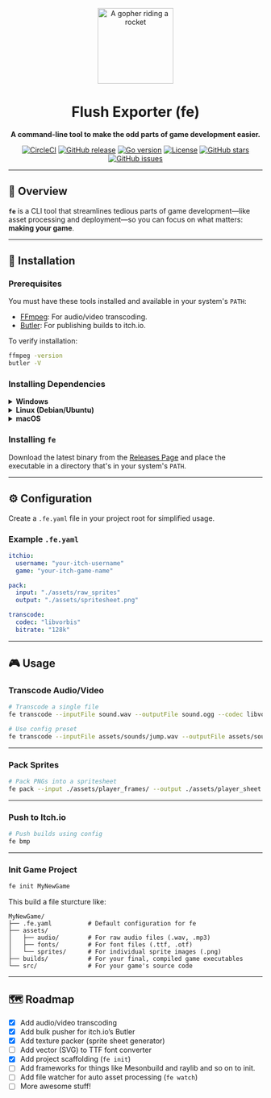 <p align="center">
  <img src="https://raw.githubusercontent.com/MariaLetta/free-gophers-pack/master/PNG/128x128/gopher-rocket-fly.png" alt="A gopher riding a rocket" width="150">
</p>

<h1 align="center">Flush Exporter (fe)</h1>

<p align="center"><strong>A command-line tool to make the odd parts of game development easier.</strong></p>

<p align="center">
  <a href="https://dl.circleci.com/status-badge/redirect/gh/flushwhy/fe/tree/master"><img src="https://dl.circleci.com/status-badge/svg/gh/flushwhy/fe/tree/master" alt="CircleCI"></a>
  <a href="https://github.com/flushwhy/fe/releases"><img src="https://img.shields.io/github/v/release/flushwhy/fe" alt="GitHub release"></a>
  <a href="https://github.com/flushwhy/fe"><img src="https://img.shields.io/github/go-mod/go-version/flushwhy/fe" alt="Go version"></a>
  <a href="https://github.com/flushwhy/fe/blob/master/LICENSE"><img src="https://img.shields.io/github/license/flushwhy/fe" alt="License"></a>
  <a href="https://github.com/flushwhy/fe/stargazers"><img src="https://img.shields.io/github/stars/flushwhy/fe" alt="GitHub stars"></a>
  <a href="https://github.com/flushwhy/fe/issues"><img src="https://img.shields.io/github/issues/flushwhy/fe" alt="GitHub issues"></a>
</p>

---

## 🚀 Overview

**`fe`** is a CLI tool that streamlines tedious parts of game development—like asset processing and deployment—so you can focus on what matters: **making your game**.

---

## 🔧 Installation

### Prerequisites

You must have these tools installed and available in your system's `PATH`:

- [FFmpeg](https://ffmpeg.org): For audio/video transcoding.
- [Butler](https://itch.io/docs/butler): For publishing builds to itch.io.

To verify installation:

```bash
ffmpeg -version
butler -V
```

### Installing Dependencies

<details>
  <summary><strong>Windows</strong></summary>

```bash
# Install FFmpeg and Butler using winget
winget install ffmpeg

# Download and install Butler manually from itch.io
```

</details>

<details>
  <summary><strong>Linux (Debian/Ubuntu)</strong></summary>

```bash
# Install FFmpeg using apt
sudo apt update && sudo apt install ffmpeg

# Download and install Butler manually from itch.io
```

</details>

<details>
  <summary><strong>macOS</strong></summary>

```bash
# Install FFmpeg using Homebrew
brew install ffmpeg 

# Download and install Butler manually from itch.io
```

</details>

### Installing `fe`

Download the latest binary from the [Releases Page](https://github.com/flushwhy/fe/releases) and place the executable in a directory that's in your system's `PATH`.

---

## ⚙️ Configuration

Create a `.fe.yaml` file in your project root for simplified usage.

### Example `.fe.yaml`

```yaml
itchio:
  username: "your-itch-username"
  game: "your-itch-game-name"

pack:
  input: "./assets/raw_sprites"
  output: "./assets/spritesheet.png"

transcode:
  codec: "libvorbis"
  bitrate: "128k"
```

---

## 🎮 Usage

### Transcode Audio/Video

```bash
# Transcode a single file
fe transcode --inputFile sound.wav --outputFile sound.ogg --codec libvorbis

# Use config preset
fe transcode --inputFile assets/sounds/jump.wav --outputFile assets/sounds/jump.ogg
```

---

### Pack Sprites

```bash
# Pack PNGs into a spritesheet
fe pack --input ./assets/player_frames/ --output ./assets/player_sheet.png
```

---

### Push to Itch.io

```bash
# Push builds using config
fe bmp
```

---

### Init Game Project

```bash 
fe init MyNewGame
```
This build a file sturcture like:
```
MyNewGame/
├── .fe.yaml          # Default configuration for fe
├── assets/
│   ├── audio/        # For raw audio files (.wav, .mp3)
│   ├── fonts/        # For font files (.ttf, .otf)
│   └── sprites/      # For individual sprite images (.png)
├── builds/           # For your final, compiled game executables
└── src/              # For your game's source code

```
---

## 🗺️ Roadmap

- [x] Add audio/video transcoding  
- [x] Add bulk pusher for itch.io’s Butler  
- [x] Add texture packer (sprite sheet generator)  
- [ ] Add vector (SVG) to TTF font converter  
- [x] Add project scaffolding (`fe init`)  
- [ ] Add frameworks for things like Mesonbuild and raylib and so on to init. 
- [ ] Add file watcher for auto asset processing (`fe watch`)  
- [ ] More awesome stuff!
